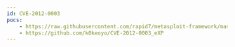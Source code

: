 ```yaml
---
id: CVE-2012-0003
pocs:
    - https://raw.githubusercontent.com/rapid7/metasploit-framework/master/modules/exploits/windows/browser/ms12_004_midi.rb
    - https://github.com/k0keoyo/CVE-2012-0003_eXP
---
```

